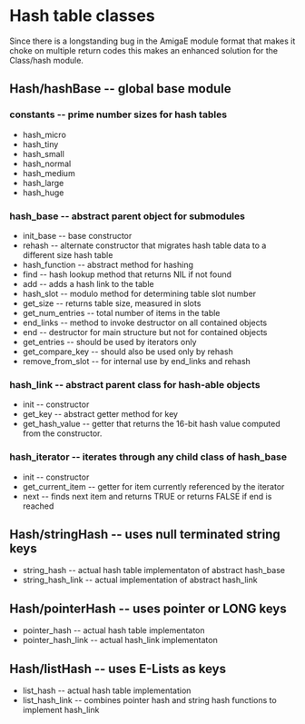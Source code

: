 # Hash table classes
Since there is a longstanding bug in the AmigaE module format that makes it choke on multiple return codes this makes an enhanced solution for the Class/hash module.

## Hash/hashBase -- global base module

### constants -- prime number sizes for hash tables

* hash_micro
* hash_tiny
* hash_small
* hash_normal
* hash_medium
* hash_large
* hash_huge

### hash_base -- abstract parent object for submodules

* init_base -- base constructor
* rehash -- alternate constructor that migrates hash table data to a different size hash table
* hash_function -- abstract method for hashing
* find -- hash lookup method that returns NIL if not found
* add -- adds a hash link to the table
* hash_slot -- modulo method for determining table slot number
* get_size -- returns table size, measured in slots
* get_num_entries -- total number of items in the table
* end_links -- method to invoke destructor on all contained objects
* end -- destructor for main structure but not for contained objects
* get_entries -- should be used by iterators only
* get_compare_key -- should also be used only by rehash
* remove_from_slot -- for internal use by end_links and rehash

### hash_link -- abstract parent class for hash-able objects

* init -- constructor
* get_key -- abstract getter method for key
* get_hash_value -- getter that returns the 16-bit hash value computed from the constructor.

### hash_iterator -- iterates through any child class of hash_base

* init -- constructor
* get_current_item -- getter for item currently referenced by the iterator
* next -- finds next item and returns TRUE or returns FALSE if end is reached

## Hash/stringHash -- uses null terminated string keys
* string_hash -- actual hash table implementaton of abstract hash_base
* string_hash_link -- actual implementation of abstract hash_link

## Hash/pointerHash -- uses pointer or LONG keys
* pointer_hash -- actual hash table implementaton
* pointer_hash_link -- actual hash_link implementaton

## Hash/listHash -- uses E-Lists as keys
* list_hash -- actual hash table implementation
* list_hash_link -- combines pointer hash and string hash functions to implement hash_link

